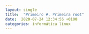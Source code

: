 ```yaml
---
layout: single
title:  "Primeiro #. Primeira root"
date:  2020-07-24 12:34:56 +0100
categories: informática linux
---
```

